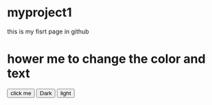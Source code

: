 # myproject1
this is my fisrt page in github
<!DOCTYPE html>
<html lang="en">
<head>
    <meta charset="UTF-8">
    <meta name="viewport" content="width=device-width, initial-scale=1.0">
    <title>Document</title>
</head>
<body>
    <h1>hower me to change the color and text  </h1>
    <button onclick="change()">click me</button>
    <button onclick="dark()">Dark</button>
    <button onclick="light()">light</button>
    <script>
        function change(){
            alert("are you sure to submit the form")
        }
        function dark(){{

            
}
            document.body.style.backgroundColor="black";
        }
        function light(){
            document.body.style.backgroundColor="white";
        }
    </script>
</body>
</html>

